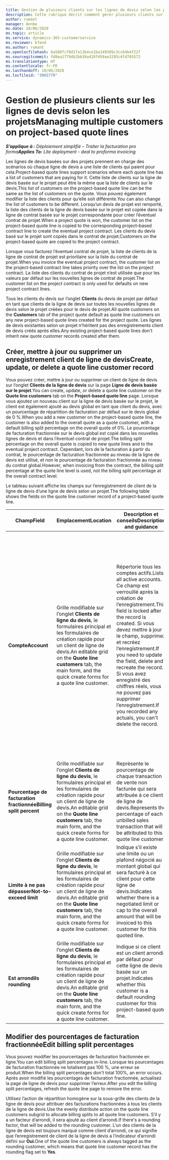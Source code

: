 ```yaml
---
title: Gestion de plusieurs clients sur les lignes de devis selon les projets
description: Cette rubrique décrit comment gérer plusieurs clients sur des lignes de devis basées sur des projets.
author: rumant
manager: Annbe
ms.date: 10/06/2020
ms.topic: article
ms.service: dynamics-365-customerservice
ms.reviewer: kfend
ms.author: rumant
ms.openlocfilehash: 6a509fcf8d1fa11b4ce1ba1493d9c3cc64b4f22f
ms.sourcegitcommit: fd8ea1779db2bb39a428f459ae3293c4fd785572
ms.translationtype: HT
ms.contentlocale: fr-FR
ms.lasthandoff: 10/06/2020
ms.locfileid: "3965779"
---
```

# <a name="managing-multiple-customers-on-project-based-quote-lines"></a><span data-ttu-id="2cbd9-103">Gestion de plusieurs clients sur les lignes de devis selon les projets</span><span class="sxs-lookup"><span data-stu-id="2cbd9-103">Managing multiple customers on project-based quote lines</span></span>

<span data-ttu-id="2cbd9-104">_**S’applique à :** Déploiement simplifié – Traiter la facturation pro forma_</span><span class="sxs-lookup"><span data-stu-id="2cbd9-104">_**Applies To:** Lite deployment - deal to proforma invoicing_</span></span>

<span data-ttu-id="2cbd9-105">Les lignes de devis basées sur des projets prennent en charge des scénarios où chaque ligne de devis a une liste de clients qui paient pour cela.</span><span class="sxs-lookup"><span data-stu-id="2cbd9-105">Project-based quote lines support scenarios where each quote line has a list of customers that are paying for it.</span></span> <span data-ttu-id="2cbd9-106">Cette liste de clients sur la ligne de devis basée sur le projet peut être la même que la liste de clients sur le devis.</span><span class="sxs-lookup"><span data-stu-id="2cbd9-106">This list of customers on the project-based quote line can be the same as the list of customers on the quote.</span></span> <span data-ttu-id="2cbd9-107">Vous pouvez également modifier la liste des clients pour qu’elle soit différente.</span><span class="sxs-lookup"><span data-stu-id="2cbd9-107">You can also change the list of customers to be different.</span></span> <span data-ttu-id="2cbd9-108">Lorsqu’un devis de projet est remporté, la liste des clients de la ligne de devis basée sur le projet est copiée dans la ligne de contrat basée sur le projet correspondante pour créer l’éventuel contrat de projet.</span><span class="sxs-lookup"><span data-stu-id="2cbd9-108">When a project quote is won, the customer list on the project-based quote line is copied to the corresponding project–based contract line to create the eventual project contract.</span></span> <span data-ttu-id="2cbd9-109">Les clients du devis basé sur le projet sont copiés dans le contrat de projet.</span><span class="sxs-lookup"><span data-stu-id="2cbd9-109">Customers on the project-based quote are copied to the project contract.</span></span>

<span data-ttu-id="2cbd9-110">Lorsque vous facturez l’éventuel contrat de projet, la liste de clients de la ligne de contrat de projet est prioritaire sur la liste du contrat de projet.</span><span class="sxs-lookup"><span data-stu-id="2cbd9-110">When you invoice the eventual project contract, the customer list on the project-based contract line takes priority over the list on the project contract.</span></span> <span data-ttu-id="2cbd9-111">La liste des clients du contrat de projet n’est utilisée que pour les valeurs par défaut sur les nouvelles lignes de contrat de projet.</span><span class="sxs-lookup"><span data-stu-id="2cbd9-111">The customer list on the project contract is only used for defaults on new project contract lines.</span></span>

<span data-ttu-id="2cbd9-112">Tous les clients du devis sur l’onglet **Clients** du devis de projet par défaut en tant que clients de la ligne de devis sur toutes les nouvelles lignes de devis selon le projet créées pour le devis de projet.</span><span class="sxs-lookup"><span data-stu-id="2cbd9-112">All quote customers on the **Customers** tab of the project quote default as quote line customers on any new project-based quote lines created for the project quote.</span></span> <span data-ttu-id="2cbd9-113">Les lignes de devis existantes selon un projet n’héritent pas des enregistrements client de devis créés après elles.</span><span class="sxs-lookup"><span data-stu-id="2cbd9-113">Any existing project-based quote lines don't inherit new quote customer records created after them.</span></span>

## <a name="create-update-or-delete-a-quote-line-customer-record"></a><span data-ttu-id="2cbd9-114">Créer, mettre à jour ou supprimer un enregistrement client de ligne de devis</span><span class="sxs-lookup"><span data-stu-id="2cbd9-114">Create, update, or delete a quote line customer record</span></span>

<span data-ttu-id="2cbd9-115">Vous pouvez créer, mettre à jour ou supprimer un client de ligne de devis sur l’onglet **Clients de la ligne de devis** sur la page **Ligne de devis basée sur le projet**.</span><span class="sxs-lookup"><span data-stu-id="2cbd9-115">You can create, update, or delete a quote line customer on the **Quote line customers** tab on the **Project-based quote line** page.</span></span> <span data-ttu-id="2cbd9-116">Lorsque vous ajoutez un nouveau client sur la ligne de devis basée sur le projet, le client est également ajouté au devis global en tant que client du devis, avec un pourcentage de répartition de facturation par défaut sur le devis global de 0 %.</span><span class="sxs-lookup"><span data-stu-id="2cbd9-116">When you add a new customer on the project-based quote line, the customer is also added to the overall quote as a quote customer, with a default billing split percentage on the overall quote of 0%.</span></span> <span data-ttu-id="2cbd9-117">Le pourcentage de facturation fractionnée sur le devis global est copié dans les nouvelles lignes de devis et dans l’éventuel contrat de projet.</span><span class="sxs-lookup"><span data-stu-id="2cbd9-117">The billing split percentage on the overall quote is copied to new quote lines and to the eventual project contract.</span></span> <span data-ttu-id="2cbd9-118">Cependant, lors de la facturation à partir du contrat, le pourcentage de facturation fractionnée au niveau de la ligne de devis est utilisé, et non le pourcentage de facturation fractionnée au niveau du contrat global.</span><span class="sxs-lookup"><span data-stu-id="2cbd9-118">However, when invoicing from the contract, the billing split percentage at the quote line level is used, not the billing split percentage at the overall contract level.</span></span> 

<span data-ttu-id="2cbd9-119">Le tableau suivant affiche les champs sur l’enregistrement de client de la ligne de devis d’une ligne de devis selon un projet.</span><span class="sxs-lookup"><span data-stu-id="2cbd9-119">The following table shows the fields on the quote line customer record of a project-based quote line.</span></span>

| <span data-ttu-id="2cbd9-120">Champ</span><span class="sxs-lookup"><span data-stu-id="2cbd9-120">Field</span></span> | <span data-ttu-id="2cbd9-121">Emplacement</span><span class="sxs-lookup"><span data-stu-id="2cbd9-121">Location</span></span> | <span data-ttu-id="2cbd9-122">Description et conseils</span><span class="sxs-lookup"><span data-stu-id="2cbd9-122">Description and guidance</span></span> | <span data-ttu-id="2cbd9-123">Impact en aval</span><span class="sxs-lookup"><span data-stu-id="2cbd9-123">Downstream impact</span></span> |
| --- | --- | --- | --- |
| <span data-ttu-id="2cbd9-124">**Compte**</span><span class="sxs-lookup"><span data-stu-id="2cbd9-124">**Account**</span></span> | <span data-ttu-id="2cbd9-125">Grille modifiable sur l’onglet **Clients de ligne du devis**, le formulaires principal et les formulaires de création rapide pour un client de ligne de devis.</span><span class="sxs-lookup"><span data-stu-id="2cbd9-125">An editable grid on the **Quote line customers** tab, the main form, and the quick create forms for a quote line customer.</span></span> | <span data-ttu-id="2cbd9-126">Répertorie tous les comptes actifs.</span><span class="sxs-lookup"><span data-stu-id="2cbd9-126">Lists all active accounts.</span></span> <span data-ttu-id="2cbd9-127">Ce champ est verrouillé après la création de l’enregistrement.</span><span class="sxs-lookup"><span data-stu-id="2cbd9-127">This field is locked after the record is created.</span></span> <span data-ttu-id="2cbd9-128">Si vous devez mettre à jour le champ, supprimez et recréez l’enregistrement.</span><span class="sxs-lookup"><span data-stu-id="2cbd9-128">If you need to update the field, delete and recreate the record.</span></span> <span data-ttu-id="2cbd9-129">Si vous avez enregistré des chiffres réels, vous ne pouvez pas supprimer l’enregistrement.</span><span class="sxs-lookup"><span data-stu-id="2cbd9-129">If you recorded any actuals, you can't delete the record.</span></span> | <span data-ttu-id="2cbd9-130">Lorsque vous sélectionnez un compte dans la liste principale des comptes à ajouter, le client de la ligne de devis est également ajouté en tant que client de devis lorsque vous l’enregistrez.</span><span class="sxs-lookup"><span data-stu-id="2cbd9-130">When you pick an account from the master list of accounts to add, the quote line customer is also added as a quote customer when you save it.</span></span> <span data-ttu-id="2cbd9-131">Lorsqu’un devis est conclu, les clients de la ligne de devis sont également copiés vers les clients de la ligne du contrat de projet.</span><span class="sxs-lookup"><span data-stu-id="2cbd9-131">When a quote is won, quote line customers are copied to the project contract line customers.</span></span> |
| <span data-ttu-id="2cbd9-132">**Pourcentage de facturation fractionnée**</span><span class="sxs-lookup"><span data-stu-id="2cbd9-132">**Billing split percent**</span></span> | <span data-ttu-id="2cbd9-133">Grille modifiable sur l’onglet **Clients de ligne du devis**, le formulaires principal et les formulaires de création rapide pour un client de ligne de devis.</span><span class="sxs-lookup"><span data-stu-id="2cbd9-133">An editable grid on the **Quote line customers** tab, the main form, and the quick create forms for a quote line customer.</span></span> | <span data-ttu-id="2cbd9-134">Représente le pourcentage de chaque transaction de vente non facturée qui sera attribuée à ce client de ligne de devis.</span><span class="sxs-lookup"><span data-stu-id="2cbd9-134">Represents the percentage of each unbilled sales transaction that will be attributed to this quote line customer.</span></span> | <span data-ttu-id="2cbd9-135">Copié vers les clients de la ligne du contrat du projet.</span><span class="sxs-lookup"><span data-stu-id="2cbd9-135">Copied over to project contract line customers.</span></span> |
| <span data-ttu-id="2cbd9-136">**Limite à ne pas dépasser**</span><span class="sxs-lookup"><span data-stu-id="2cbd9-136">**Not-to-exceed limit**</span></span> | <span data-ttu-id="2cbd9-137">Grille modifiable sur l’onglet **Clients de ligne du devis**, le formulaires principal et les formulaires de création rapide pour un client de ligne de devis.</span><span class="sxs-lookup"><span data-stu-id="2cbd9-137">An editable grid on the **Quote line customers** tab, the main form, and the quick create forms for a quote line customer.</span></span> | <span data-ttu-id="2cbd9-138">Indique s’il existe une limite ou un plafond négocié au montant global qui sera facturé à ce client pour cette ligne de devis.</span><span class="sxs-lookup"><span data-stu-id="2cbd9-138">Indicates whether there is a negotiated limit or cap to the overall amount that will be invoiced to this customer for this quoted line.</span></span> | <span data-ttu-id="2cbd9-139">Copié vers les clients de la ligne du contrat de projet lorsqu’un devis est remporté.</span><span class="sxs-lookup"><span data-stu-id="2cbd9-139">Copied over to project contract line customers when a quote is won.</span></span> |
| <span data-ttu-id="2cbd9-140">**Est arrondi**</span><span class="sxs-lookup"><span data-stu-id="2cbd9-140">**Is rounding**</span></span> | <span data-ttu-id="2cbd9-141">Grille modifiable sur l’onglet **Clients de ligne du devis**, le formulaires principal et les formulaires de création rapide pour un client de ligne de devis.</span><span class="sxs-lookup"><span data-stu-id="2cbd9-141">An editable grid on the **Quote line customers** tab, the main form, and the quick create forms for a quote line customer.</span></span> | <span data-ttu-id="2cbd9-142">Indique si ce client est un client arrondi par défaut pour cette ligne de devis basée sur un projet.</span><span class="sxs-lookup"><span data-stu-id="2cbd9-142">Indicates whether this customer is a default rounding customer for this project-based quote line.</span></span> | <span data-ttu-id="2cbd9-143">Copié vers les clients du contrat de projet lorsqu’un devis est remporté.</span><span class="sxs-lookup"><span data-stu-id="2cbd9-143">Copied over to project contract customers when a quote is won.</span></span> |

## <a name="edit-billing-split-percentages"></a><span data-ttu-id="2cbd9-144">Modifier des pourcentages de facturation fractionnée</span><span class="sxs-lookup"><span data-stu-id="2cbd9-144">Edit billing split percentages</span></span>

<span data-ttu-id="2cbd9-145">Vous pouvez modifier les pourcentages de facturation fractionnée en ligne.</span><span class="sxs-lookup"><span data-stu-id="2cbd9-145">You can edit billing split percentages in-line.</span></span> <span data-ttu-id="2cbd9-146">Lorsque les pourcentages de facturation fractionnée ne totalisent pas 100 %, une erreur se produit.</span><span class="sxs-lookup"><span data-stu-id="2cbd9-146">When the billing split percentages don't total 100%, an error occurs.</span></span> <span data-ttu-id="2cbd9-147">Après avoir modifié les pourcentages de facturation fractionnée, actualisez la page de ligne de devis pour supprimer l’erreur.</span><span class="sxs-lookup"><span data-stu-id="2cbd9-147">After you edit the billing split percentages, refresh the quote line page to remove the error.</span></span>

<span data-ttu-id="2cbd9-148">Utilisez l’action de répartition homogène sur la sous-grille des clients de la ligne de devis pour attribuer des facturations fractionnées à tous les clients de la ligne de devis.</span><span class="sxs-lookup"><span data-stu-id="2cbd9-148">Use the evenly distribute action on the quote line customers subgrid to allocate billing splits to all quote line customers.</span></span> <span data-ttu-id="2cbd9-149">S’il y a un facteur d’arrondi, il sera ajouté au client d’arrondi.</span><span class="sxs-lookup"><span data-stu-id="2cbd9-149">If there's a rounding factor, that will be added to the rounding customer.</span></span> <span data-ttu-id="2cbd9-150">L’un des clients de la ligne de devis est toujours marqué comme client d’arrondi, ce qui signifie que l’enregistrement de client de la ligne de devis a l’indicateur d’arrondi défini sur **Oui**.</span><span class="sxs-lookup"><span data-stu-id="2cbd9-150">One of the quote line customers is always tagged as the rounding customer, which means that quote line customer record has the rounding flag set to **Yes**.</span></span> 
